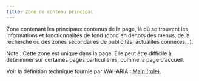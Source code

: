 ```yaml
---
title: Zone de contenu principal 
---
```


Zone contenant les principaux contenus de la page, là où se trouvent les
informations et fonctionnalités de fond (donc en dehors des menus, de la
recherche ou des zones secondaires de publicités, actualités connexes…).

Note : Cette zone est unique dans la page. Elle peut être difficile à
déterminer sur certaines pages particulières, comme la page d’accueil.

Voir la définition technique fournie par WAI-ARIA : [Main
(role)](https://www.w3.org/TR/wai-aria-1.1/#main).

